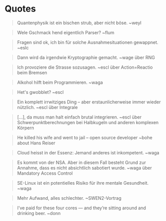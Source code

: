 # Quotes

> Quantenphysik ist ein bischen strub, aber nicht böse. ~weyl

> Wele Gschmack hend eigentlich Parser? ~flum

> Fragen sind ok, ich bin für solche Ausnahmesituationen gewappnet. ~eslc

> Dann wird da irgendwie Kryptographie gemacht. ~wage über RNG

> Ich provoziere die Strasse sozusagen. ~escl über Action=Reactio beim Bremsen

> Alkohol hilft beim Programmieren. ~waga

> Het's gwobblet? ~escl

> Ein komplett irrwitziges Ding – aber erstaunlicherweise immer wieder nützlich. ~escl über Integrale

> [...], da muss man halt einfach brutal integrieren. ~escl über Schwerpunktberechnungen bei Halbkugeln und anderen komplexen Körpern

> He killed his wife and went to jail – open source developer ~bohe about Hans Reiser

> Cloud heisst in der Essenz: Jemand anderes ist inkompetent. ~waga

> Es kommt von der NSA. Aber in diesem Fall besteht Grund zur Annahme, dass es nicht absichtlich sabotiert wurde. ~waga über Mandatory Access Control

> SE-Linux ist ein potentielles Risiko für ihre mentale Gesundheit. ~waga

> Mehr Aufwand, alles schlechter. ~SWEN2-Vortrag

> I’ve paid for these four cores — and they’re sitting around and drinking beer. ~donn
